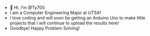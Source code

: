 - 👋 Hi, I’m @Ty700
- I am a Computer Engineering Major at UTSA!
- I love coding and will soon be getting an Arduino Uno to make little projects that I will continue to upload the results here!
- Goodbye! Happy Problem Solving!
